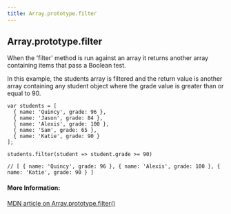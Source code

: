 ```yaml
---
title: Array.prototype.filter
---
```

## Array.prototype.filter

When the 'filter' method is run against an array it returns another array containing items that pass a Boolean test.

In this example, the students array is filtered and the return value is another array containing any student object where the grade value is greater than or equal to 90.

```
var students = [
  { name: 'Quincy', grade: 96 },
  { name: 'Jason', grade: 84 },
  { name: 'Alexis', grade: 100 },
  { name: 'Sam', grade: 65 },
  { name: 'Katie', grade: 90 }
];

students.filter(student => student.grade >= 90)

// [ { name: 'Quincy', grade: 96 }, { name: 'Alexis', grade: 100 }, { name: 'Katie', grade: 90 } ]
```

#### More Information:
[MDN article on Array.prototype.filter()](https://developer.mozilla.org/en-US/docs/Web/JavaScript/Reference/Global_Objects/Array/filter)
